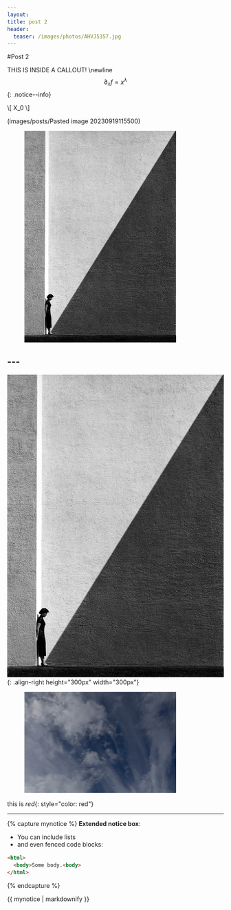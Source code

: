 ```yaml
---
layout: 
title: post 2
header:
  teaser: /images/photos/AHVJ5357.jpg
---
```


#Post 2

THIS IS INSIDE A CALLOUT!
\newline 
$$\partial_x f = x^{\lambda}$$
{: .notice--info}

\\[  X_0 \\]

(images/posts/Pasted image 20230919115500)



<figure style="width: 70%" class="align-center">
  <img src="/images/posts/Pastedimage20230919115500.png" alt="Fan Ho's photo">
</figure>

## ---

![](/images/posts/Pastedimage20230919115500.png){: .align-right height="300px" width="300px"}



<figure style="width: 70%" class="align-center">
  <img src="/images/photos/AHVJ5357.jpg" alt="sky">
</figure>

this is *red*{: style="color: red"}

--- 

{% capture mynotice %}
**Extended notice box**:
* You can include lists
* and even fenced code blocks:

```html
<html>
  <body>Some body.<body>
</html>
```
{% endcapture %}

<div class="notice--info">{{ mynotice | markdownify }}</div>


